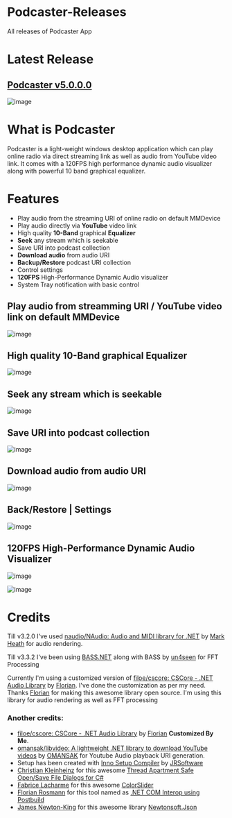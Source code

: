 # Podcaster-Releases
All releases of Podcaster App

# Latest Release
## [Podcaster v5.0.0.0](https://github.com/sajeebchandan/Podcaster-Releases/releases/tag/5.0.0.0)

![image](https://user-images.githubusercontent.com/34353160/85792829-ecbaf500-b755-11ea-872b-f511dbdd3738.png)

# What is Podcaster
Podcaster is a light-weight windows desktop application which can play online radio via direct streaming link as well as audio from YouTube video link. It comes with a 120FPS high performance dynamic audio visualizer along with powerful 10 band graphical equalizer.

# Features
* Play audio from the streaming URI of online radio on default MMDevice
* Play audio directly via **YouTube** video link
* High quality **10-Band** graphical **Equalizer**
* **Seek** any stream which is seekable
* Save URI into podcast collection
* **Download audio** from audio URI
* **Backup/Restore** podcast URI collection
* Control settings
* **120FPS** High-Performance Dynamic Audio visualizer
* System Tray notification with basic control

## Play audio from streamming URI / YouTube video link on default MMDevice
![image](https://user-images.githubusercontent.com/34353160/85793160-694dd380-b756-11ea-9cae-d7781b600fee.png)

## High quality 10-Band graphical Equalizer
![image](https://user-images.githubusercontent.com/34353160/85793052-3f94ac80-b756-11ea-9d0c-fbfc8758e0c2.png)

## Seek any stream which is seekable
![image](https://user-images.githubusercontent.com/34353160/85793282-9b5f3580-b756-11ea-9790-b74612059d8f.png)

## Save URI into podcast collection
![image](https://user-images.githubusercontent.com/34353160/85793383-c184d580-b756-11ea-9a8a-e963163b4ad4.png)

## Download audio from audio URI
![image](https://user-images.githubusercontent.com/34353160/85793493-ea0ccf80-b756-11ea-9bda-b3c5fcdc7210.png)

## Back/Restore | Settings
![image](https://user-images.githubusercontent.com/34353160/85824613-0d10a100-b7a2-11ea-9463-566140ccab80.png)

## 120FPS High-Performance Dynamic Audio Visualizer
![image](https://user-images.githubusercontent.com/34353160/85793753-4839b280-b757-11ea-98f8-20519ff7477a.png)

![image](https://user-images.githubusercontent.com/34353160/85824771-58c34a80-b7a2-11ea-8c07-b59da3abb760.png)

# Credits

Till v3.2.0 I've used [naudio/NAudio: Audio and MIDI library for .NET](https://github.com/naudio/NAudio) by [Mark Heath](https://github.com/markheath) for audio rendering.

Till v3.3.2 I've been using [BASS.NET](http://bass.radio42.com/) along with BASS by [un4seen](http://www.un4seen.com/) for FFT Processing

Currently I'm using a customized version of [filoe/cscore: CSCore - .NET Audio Library](https://github.com/filoe/cscore) by [Florian](https://github.com/filoe).
I've done the customization as per my need. Thanks [Florian](https://github.com/filoe) for making this awesome library open source.
I'm using this library for audio rendering as well as FFT processing


### Another credits:
* [filoe/cscore: CSCore - .NET Audio Library](https://github.com/filoe/cscore) by [Florian](https://github.com/filoe) **Customized By Me**.
* [omansak/libvideo: A lightweight .NET library to download YouTube videos](https://github.com/omansak/libvideo) by [OMANSAK](https://github.com/omansak) for Youtube Audio playback URI generation.
* Setup has been created with [Inno Setup Compiler](https://github.com/jrsoftware/issrc) by [JRSoftware](https://github.com/jrsoftware)
* [Christian Kleinheinz](https://www.codeproject.com/script/Membership/View.aspx?mid=771630) for this awesome [Thread Apartment Safe Open/Save File Dialogs for C#](https://www.codeproject.com/Articles/841702/Thread-Apartment-Safe-Open-Save-File-Dialogs-for-C)
* [Fabrice Lacharme](https://www.codeproject.com/script/Membership/View.aspx?mid=10642189) for this awesome [ColorSlider](https://github.com/fabricelacharme/ColorSlider)
* [Florian Rosmann](https://www.codeproject.com/script/Membership/View.aspx?mid=10097376) for this tool named as [.NET COM Interop using Postbuild](https://www.codeproject.com/Articles/644130/NET-COM-Interop-using-Postbuild)
* [James Newton-King](https://github.com/JamesNK) for this awesome library [Newtonsoft.Json](https://github.com/JamesNK/Newtonsoft.Json)
